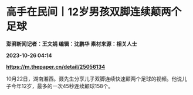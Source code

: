 # 高手在民间丨12岁男孩双脚连续颠两个足球
**澎湃新闻记者：王文娟 编辑：沈鹏华 素材来源：相关人士**

**2023-10-26 04:14**

**https://m.thepaper.cn/detail/25056134**

10月22日，湖南湘西。聂先生分享儿子双脚连续快速颠两个足球的视频。他说儿子今年12岁，最多的一次45秒连续颠球158个。